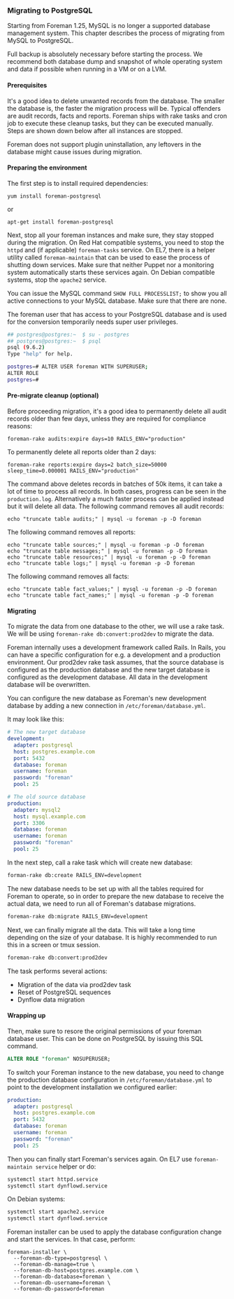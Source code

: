 
### Migrating to PostgreSQL

Starting from Foreman 1.25, MySQL is no longer a supported database
management system. This chapter describes the process of migrating from MySQL
to PostgreSQL.

Full backup is absolutely necessary before starting the process. We recommend
both database dump and snapshot of whole operating system and data if possible
when running in a VM or on a LVM.

#### Prerequisites

It's a good idea to delete unwanted records from the database. The smaller the
database is, the faster the migration process will be. Typical offenders are
audit records, facts and reports. Foreman ships with rake tasks and cron job to
execute these cleanup tasks, but they can be executed manually. Steps are shown
down below after all instances are stopped.

Foreman does not support plugin uninstallation, any leftovers in the database
might cause issues during migration.

#### Preparing the environment

The first step is to install required dependencies:

    yum install foreman-postgresql

or

    apt-get install foreman-postgresql

Next, stop all your foreman instances and make sure, they stay stopped during
the migration. On Red Hat compatible systems, you need to stop the `httpd` and
(if applicable) `foreman-tasks` service. On EL7, there is a helper utility
called `foreman-maintain` that can be used to ease the process of shutting down
services. Make sure that neither Puppet nor a monitoring system automatically
starts these services again. On Debian compatible systems, stop the `apache2`
service.

You can issue the MySQL command `SHOW FULL PROCESSLIST;` to show you all active
connections to your MySQL database. Make sure that there are none.

The foreman user that has access to your PostgreSQL database and is used for
the conversion temporarily needs super user privileges.

```bash
## postgres@postgres:~  $ su - postgres
## postgres@postgres:~  $ psql
psql (9.6.2)
Type "help" for help.

postgres=# ALTER USER foreman WITH SUPERUSER;
ALTER ROLE
postgres=#
```

#### Pre-migrate cleanup (optional)

Before proceeding migration, it's a good idea to permanently delete all audit
records older than few days, unless they are required for compliance reasons:

    foreman-rake audits:expire days=10 RAILS_ENV="production"

To permanently delete all reports older than 2 days:

    foreman-rake reports:expire days=2 batch_size=50000 sleep_time=0.000001 RAILS_ENV="production"

The command above deletes records in batches of 50k items, it can take a lot of
time to process all records. In both cases, progress can be seen in the
`production.log`. Alternatively a much faster process can be applied instead but
it will delete all data. The following command removes all audit records:

    echo "truncate table audits;" | mysql -u foreman -p -D foreman

The following command removes all reports:

    echo "truncate table sources;" | mysql -u foreman -p -D foreman
    echo "truncate table messages;" | mysql -u foreman -p -D foreman
    echo "truncate table resources;" | mysql -u foreman -p -D foreman
    echo "truncate table logs;" | mysql -u foreman -p -D foreman

The following command removes all facts:

    echo "truncate table fact_values;" | mysql -u foreman -p -D foreman
    echo "truncate table fact_names;" | mysql -u foreman -p -D foreman

#### Migrating

To migrate the data from one database to the other, we will use a rake task.
We will be using `foreman-rake db:convert:prod2dev` to migrate the data.

Foreman internally uses a development framework called Rails. In Rails, you can
have a specific configuration for e.g. a development and a production
environment. Our prod2dev rake task assumes, that the source database is
configured as the production database and the new target database is configured
as the development database. All data in the development database will be
overwritten.

You can configure the new database as Foreman's new development database by
adding a new connection in `/etc/foreman/database.yml`.

It may look like this:

```yaml
# The new target database
development:
  adapter: postgresql
  host: postgres.example.com
  port: 5432
  database: foreman
  username: foreman
  password: "foreman"
  pool: 25

# The old source database
production:
  adapter: mysql2
  host: mysql.example.com
  port: 3306
  database: foreman
  username: foreman
  password: "foreman"
  pool: 25
```

In the next step, call a rake task which will create new database:

```sh
forman-rake db:create RAILS_ENV=development
```

The new database needs to be set up with all the tables required for Foreman to
operate, so in order to prepare the new database to receive the actual data, we
need to run all of Foreman's database migrations.

```sh
foreman-rake db:migrate RAILS_ENV=development
```

Next, we can finally migrate all the data. This will take a long time depending
on the size of your database. It is highly recommended to run this in a screen
or tmux session.

```sh
foreman-rake db:convert:prod2dev

```

The task performs several actions:

* Migration of the data via prod2dev task
* Reset of PostgreSQL sequences
* Dynflow data migration

#### Wrapping up

Then, make sure to resore the original permissions of your foreman database
user. This can be done on PostgreSQL by issuing this SQL command.

```sql
ALTER ROLE "foreman" NOSUPERUSER;
```

To switch your Foreman instance to the new database, you need to change the
production database configuration in `/etc/foreman/database.yml` to point to
the development installation we configured earlier:

```yaml
production:
  adapter: postgresql
  host: postgres.example.com
  port: 5432
  database: foreman
  username: foreman
  password: "foreman"
  pool: 25
```

Then you can finally start Foreman's services again. On EL7 use
`foreman-maintain service` helper or do:

```sh
systemctl start httpd.service
systemctl start dynflowd.service
```

On Debian systems:

```sh
systemctl start apache2.service
systemctl start dynflowd.service
```

Foreman installer can be used to apply the database configuration change and
start the services. In that case, perform:

    foreman-installer \
      --foreman-db-type=postgresql \
      --foreman-db-manage=true \
      --foreman-db-host=postgres.example.com \
      --foreman-db-database=foreman \
      --foreman-db-username=foreman \
      --foreman-db-password=foreman
